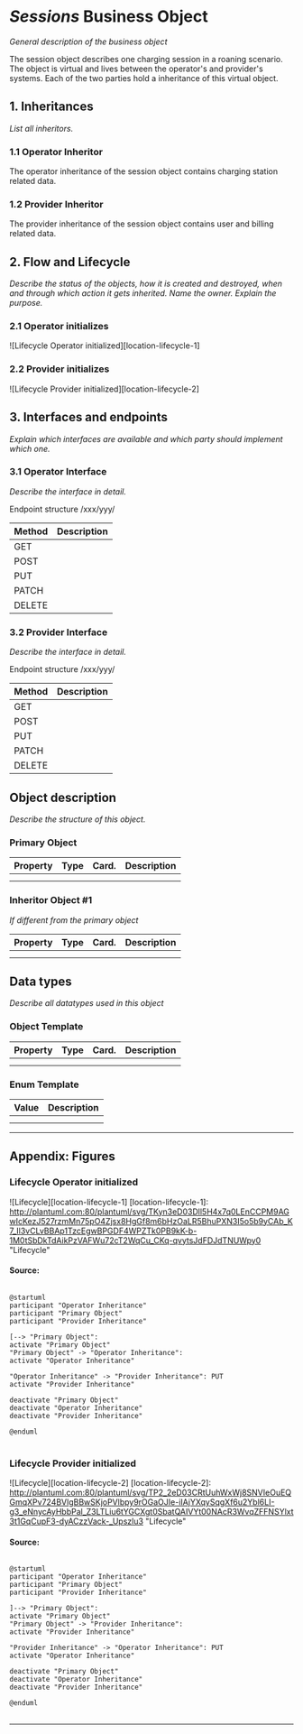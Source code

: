 # _Sessions_ Business Object

*General description of the business object*

The session object describes one charging session in a roaning scenario.
The object is virtual and lives between the operator's and provider's
systems. Each of the two parties hold a inheritance of this virtual
object.


## 1. Inheritances

*List all inheritors.*

### 1.1 Operator Inheritor

The operator inheritance of the session object contains charging station
related data.


### 1.2 Provider Inheritor

The provider inheritance of the session object contains user and billing
related data.


## 2. Flow and Lifecycle

*Describe the status of the objects, how it is created and destroyed,
when and through which action it gets inherited. Name the owner. Explain
the purpose.*


### 2.1 Operator initializes

![Lifecycle Operator initialized][location-lifecycle-1]


### 2.2 Provider initializes

![Lifecycle Provider initialized][location-lifecycle-2]


## 3. Interfaces and endpoints

*Explain which interfaces are available and which party should implement
which one.*


### 3.1 Operator Interface

*Describe the interface in detail.*

Endpoint structure /xxx/yyy/

| Method   | Description                                          |
| -------- | ---------------------------------------------------- |
| GET      |                                                      |
| POST     |                                                      |
| PUT      |                                                      |
| PATCH    |                                                      |
| DELETE   |                                                      |


### 3.2 Provider Interface

*Describe the interface in detail.*

Endpoint structure /xxx/yyy/

| Method   | Description                                          |
| -------- | ---------------------------------------------------- |
| GET      |                                                      |
| POST     |                                                      |
| PUT      |                                                      |
| PATCH    |                                                      |
| DELETE   |                                                      |




## Object description

*Describe the structure of this object.*

### Primary Object

| Property  | Type        | Card. | Description                    |
|-----------|-------------|-------|--------------------------------|
|           |             |       |                                |
|           |             |       |                                |


### Inheritor Object #1

*If different from the primary object*

| Property  | Type        | Card. | Description                    |
|-----------|-------------|-------|--------------------------------|
|           |             |       |                                |
|           |             |       |                                |




## Data types

*Describe all datatypes used in this object*

### Object Template

| Property  | Type        | Card. | Description                    |
|-----------|-------------|-------|--------------------------------|
|           |             |       |                                |
|           |             |       |                                |


### Enum Template

| Value     | Description                                          |
| --------- | ---------------------------------------------------- |
|           |                                                      |
|           |                                                      |


---







## Appendix: Figures

### Lifecycle Operator initialized

![Lifecycle][location-lifecycle-1]
[location-lifecycle-1]: http://plantuml.com:80/plantuml/svg/TKyn3eD03Dll5H4x7q0LEnCCPM9AGwIcKezJ527rzmMn75pO4Zjsx8HgGf8m6bHzOaLR5BhuPXN3I5o5b9yCAb_K7_Il3vCLvBBAp1TzcEgwBPGDF4WPZTk0PB9kK-b-1M0tSbDkTdAikPzVAFWu72cT2WqCu_CKq-qvytsJdFDJdTNUWpy0 "Lifecycle"


#### Source:

<pre>
<code>
@startuml
participant "Operator Inheritance"
participant "Primary Object"
participant "Provider Inheritance"

[--> "Primary Object": <create>
activate "Primary Object"
"Primary Object" -> "Operator Inheritance": <inherit>
activate "Operator Inheritance"

"Operator Inheritance" -> "Provider Inheritance": PUT
activate "Provider Inheritance"

deactivate "Primary Object"
deactivate "Operator Inheritance"
deactivate "Provider Inheritance"

@enduml
</code>
</pre>


### Lifecycle Provider initialized

![Lifecycle][location-lifecycle-2]
[location-lifecycle-2]: http://plantuml.com:80/plantuml/svg/TP2_2eD03CRtUuhWxWj8SNVIeOuEQGmqXPv724BVlgBBwSKjoPVlbpy9rOGaOJIe-iIAjYXqySqgXf6u2Ybl6LI-g3_eNnycAyHbbPal_Z3LTLiu6tYGCXgt0SbatQAIVYt00NAcR3WvqZFFNSYlxt3t1GqCupF3-dyACzzVack-_Upszlu3 "Lifecycle"


#### Source:

<pre>
<code>
@startuml
participant "Operator Inheritance"
participant "Primary Object"
participant "Provider Inheritance"

]--> "Primary Object": <create>
activate "Primary Object"
"Primary Object" -> "Provider Inheritance": <inherit>
activate "Provider Inheritance"

"Provider Inheritance" -> "Operator Inheritance": PUT
activate "Operator Inheritance"

deactivate "Primary Object"
deactivate "Operator Inheritance"
deactivate "Provider Inheritance"

@enduml
</code>
</pre>

---
